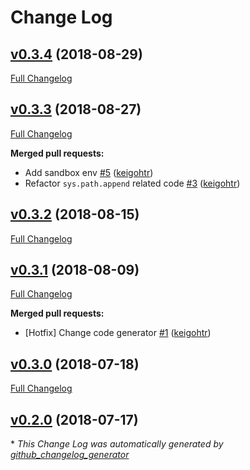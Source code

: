 # Change Log

## [v0.3.4](https://github.com/drucker/drucker/tree/v0.3.4) (2018-08-29)
[Full Changelog](https://github.com/drucker/drucker/compare/v0.3.3...v0.3.4)

## [v0.3.3](https://github.com/drucker/drucker/tree/v0.3.3) (2018-08-27)
[Full Changelog](https://github.com/drucker/drucker/compare/v0.3.2...v0.3.3)

**Merged pull requests:**

- Add sandbox env [\#5](https://github.com/drucker/drucker/pull/5) ([keigohtr](https://github.com/keigohtr))
- Refactor `sys.path.append` related code [\#3](https://github.com/drucker/drucker/pull/3) ([keigohtr](https://github.com/keigohtr))

## [v0.3.2](https://github.com/drucker/drucker/tree/v0.3.2) (2018-08-15)
[Full Changelog](https://github.com/drucker/drucker/compare/v0.3.1...v0.3.2)

## [v0.3.1](https://github.com/drucker/drucker/tree/v0.3.1) (2018-08-09)
[Full Changelog](https://github.com/drucker/drucker/compare/v0.3.0...v0.3.1)

**Merged pull requests:**

- \[Hotfix\] Change code generator [\#1](https://github.com/drucker/drucker/pull/1) ([keigohtr](https://github.com/keigohtr))

## [v0.3.0](https://github.com/drucker/drucker/tree/v0.3.0) (2018-07-18)
[Full Changelog](https://github.com/drucker/drucker/compare/v0.2.0...v0.3.0)

## [v0.2.0](https://github.com/drucker/drucker/tree/v0.2.0) (2018-07-17)


\* *This Change Log was automatically generated by [github_changelog_generator](https://github.com/skywinder/Github-Changelog-Generator)*